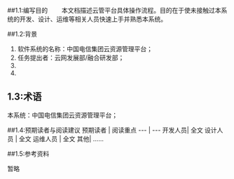 ##1.1:编写目的
&emsp;&emsp;本文档描述云管平台具体操作流程。目的在于使未接触过本系统的开发、设计、运维等相关人员快速上手并熟悉本系统。

##1.2:背景
1. 软件系统的名称：中国电信集团云资源管理平台；
2. 任务提出者：云网发展部/融合研发部；
3. 
4.  

## 1.3:术语

本系统：中国电信集团云资源管理平台；

##1.4:预期读者与阅读建议
预期读者 | 阅读重点
--- | ---
 开发人员|  全文
 设计人员 | 全文
 运维人员 | 全文
 其他|  ......

##1.5:参考资料

暂略

